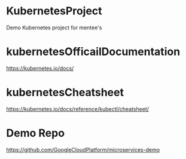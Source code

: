 # KubernetesProject
Demo Kubernetes project for mentee's
# kubernetesOfficailDocumentation
https://kubernetes.io/docs/
# kubernetesCheatsheet
https://kubernetes.io/docs/reference/kubectl/cheatsheet/
# Demo Repo
https://github.com/GoogleCloudPlatform/microservices-demo
